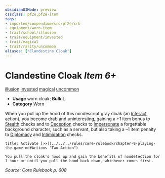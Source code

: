 ```yaml
---
obsidianUIMode: preview
cssclass: pf2e,pf2e-item
tags:
- imported/compendium/src/pf2e/crb
- equipment/worn-item
- trait/school/illusion
- trait/equipment/invested
- trait/magical
- trait/rarity/uncommon
aliases: ["Clandestine Cloak"]
---
```

# Clandestine Cloak *Item 6+*  
[illusion](illusion.md)  [invested](invested.md)  [magical](magical.md)  [uncommon](uncommon.md)  

- **Usage** worn cloak; **Bulk** L
- **Category** Worn

When you pull up the hood of this nondescript gray cloak (an [Interact](interact.md) action), you become drab and uninteresting, gaining a +1 item bonus to [Stealth](../../skills.md#Stealth) checks and to [Deception](../../skills.md#Deception) checks to [Impersonate](impersonate.md) a forgettable background character, such as a servant, but also taking a –1 item penalty to [Diplomacy](../../skills.md#Diplomacy) and [Intimidation](../../skills.md#Intimidation) checks.

```ad-embed-ability
title: Activate [>>](../../../rules/core-rulebook/chapter-9-playing-the-game.md#Actions "Two-Action")

You pull the cloak's hood up and gain the benefits of nondetection for 1 hour or until you pull the hood back down, whichever comes first.
```

*Source: Core Rulebook p. 608*
